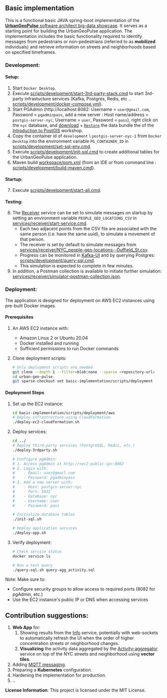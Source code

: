 ## Basic implementation

This is a functional basic JAVA spring-boot implementation of the [**UrbanGeoPulse** software architect big-data showcase](../README.md).
It serves as a starting point for building the UrbanGeoPulse application. The implementation includes the basic functionality required to identify messages from pedestrians or non-pedestrians (referred to as **mobilized** individuals) and retrieve information on streets and neighborhoods based on specified timeframes.

### Development:

#### Setup:

1. Start `Docker Desktop`.
2. Execute [scripts/development/start-3rd-party-stack.cmd](scripts/development/start-3rd-party-stack.cmd) to start 3rd-party infrastucture services (Kafka, Postgres, Redis, etc .. [scripts/development/docker-compose.yml](scripts/development/docker-compose.yml)).
3. Start PGAdmin (http://localhost:8082: Username = `user@gmail.com`, Password = `pgadminpass`, add a new server : Host name/address = `postgis-server-nyc`, Username = `user`, Password = `pass`), right click on the `nyc` database, and [download](https://s3.amazonaws.com/s3.cleverelephant.ca/postgis-workshop-2020.zip) + [`Restore`](https://postgis.net/workshops/postgis-intro/loading_data.html) the data bundle the of the [Introduction to PostGIS](https://postgis.net/workshops/postgis-intro) workshop.
4. Copy the container id of `development` \ `postgis-server-nyc-1` from `Docker Desktop` into the environment variable `PG_CONTAINER_ID` in [scripts/development/set-sql-env.cmd](scripts/development/set-sql-env.cmd).
5. Execute [scripts/development/init-sql.cmd](scripts/development/init-sql.cmd) to create additional tables for the UrbanGeoPulse application.
6. Maven build [workspace/pom.xml](workspace/pom.xml) (from an IDE or from command line : [scripts/development/build-maven.cmd](scripts/development/build-maven.cmd)).

#### Startup:

7. Execute [scripts/development/start-all.cmd](scripts/development/start-all.cmd).

#### Testing:

8. The [Receiver](services) service can be set to simulate messages on startup by setting an environment variable `PEOPLE_GEO_LOCATIONS_CSV` in [services/receiver/start-service.cmd](services/receiver/start-service.cmd).
   - Each two adjacent points from the CSV file are associated with the same person (i.e. have the same uuid), to simulate a movement of that person.
   - The receiver is set by default to simulate messages from [services/receiver/NYC_people-geo-locations--Duffield_St.csv](services/receiver/NYC_people-geo-locations--Duffield_St.csv).
   - Progress can be monitored in [Kafka-UI](http://localhost:7070/ui/clusters/kafka-broker/consumer-groups) and by querying Postgres: [scripts/development/query-sql.cmd](scripts/development/query-sql.cmd).
   - This simulation is expected to complete in few minutes.
9. In addition, a Postman collection is available to initiate further simulation: [services/receiver/simulator-postman-collection.json](services/receiver/simulator-postman-collection.json).

### Deployment:

The application is designed for deployment on AWS EC2 instances using pre-built Docker images.

#### Prerequisites

1. An AWS EC2 instance with:
   - Amazon Linux 2 or Ubuntu 20.04
   - Docker installed and running
   - Sufficient permissions to run Docker commands

2. Clone deployment scripts:
   ```bash
   # Only deployment scripts are needed
   git clone --depth 1 --filter=blob:none --sparse <repository-url>
   cd urban-geo-pulse
   git sparse-checkout set basic-implementation/scripts/deployment
   ```

#### Deployment Steps

1. Set up the EC2 instance:
   ```bash
   cd basic-implementation/scripts/deployment/aws
   # Deploy infrastructure using CloudFormation
   ./deploy-ec2-cloudformation.sh
   ```

2. Deploy services:
   ```bash
   cd ../
   # Deploy third-party services (PostgreSQL, Redis, etc.)
   ./deploy-3rdparty.sh

   # Configure pgAdmin:
   # 1. Access pgAdmin at http://<ec2-public-ip>:8082
   # 2. Login with:
   #    - Email: user@gmail.com
   #    - Password: pgadminpass
   # 3. Add a new server with:
   #    - Host: postgis-server-nyc
   #    - Port: 5432
   #    - Database: nyc
   #    - Username: user
   #    - Password: pass

   # Initialize database tables
   ./init-sql.sh

   # Deploy application services
   ./deploy-app.sh
   ```

3. Verify deployment:
   ```bash
   # Check service status
   docker service ls

   # Run a test query
   ./query-sql.sh query-agg_activity.sql
   ```

Note: Make sure to:
- Configure security groups to allow access to required ports (8082 for pgAdmin, etc.)
- Use the EC2 instance's public IP or DNS when accessing services

## Contribution suggestions:

1. **Web App** for:
   1. Showing results from the [Info](services/info/readme.md) service, potentially with web-sockets to automatically refresh the UI when the order of higher concentration streets or neighborhood changes.
   2. **Visualizing** the activity data aggregated by the [Activity-aggregator](services/activity-aggregator/readme) service on top of the NYC streets and neighborhood using **vector tiles**.
2. Adding [MQTT messaging](../architecture/architecture-document-phase-1-REST.md#messaging).
3. Preparing a **Kubernetes** configuration.
4. Hardening the implementation for production.
5. ..

**License Information**: This project is licensed under the MIT License.
